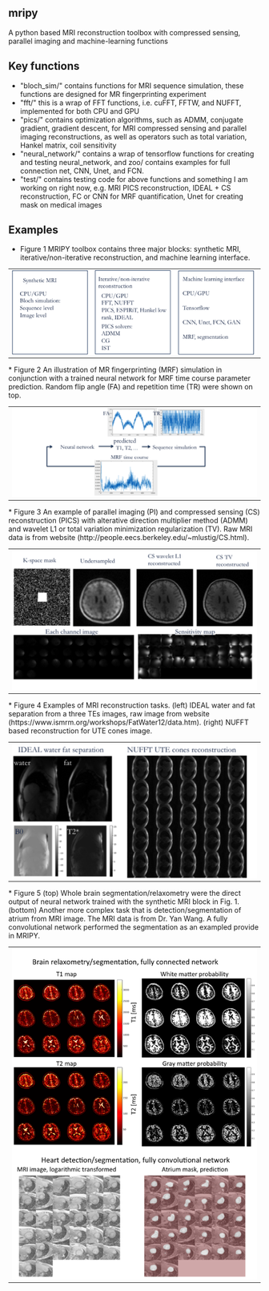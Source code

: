 ## mripy
A python based MRI reconstruction toolbox with compressed sensing, parallel imaging and machine-learning functions
## Key functions
* "bloch_sim/"      contains functions for MRI sequence simulation, these functions are designed for MR fingerprinting experiment
* "fft/"            this is a wrap of FFT functions, i.e. cuFFT, FFTW, and NUFFT, implemented for both CPU and GPU
* "pics/"           contains optimization algorithms, such as ADMM, conjugate gradient, gradient descent, for MRI compressed sensing and parallel imaging reconstructions, as well as operators such as total variation, Hankel matrix, coil sensitivity
* "neural_network/" contains a wrap of tensorflow functions for creating and testing neural_network, and zoo/ contains examples for full connection net, CNN, Unet, and FCN.  
* "test/"           contains testing code for above functions and something I am working on right now, e.g. MRI PICS reconstruction, IDEAL + CS reconstruction, FC or CNN for MRF quantification, Unet for creating mask on medical images

## Examples
* Figure 1 MRIPY toolbox contains three major blocks: synthetic MRI, iterative/non-iterative reconstruction, and machine learning interface.
<table>
    <tr>
        <td>
            <img alt="open opps 1" src="doc/readme_fig1.png">
        </td>
    </tr>
</table>
* Figure 2 An illustration of MR fingerprinting (MRF) simulation in conjunction with a trained neural network for MRF time course parameter prediction. Random flip angle (FA) and repetition time (TR) were shown on top.
<table>
    <tr>
        <td>
            <img alt="open opps 1" src="doc/readme_fig2.png">
        </td>
    </tr>
</table>
* Figure 3 An example of parallel imaging (PI) and compressed sensing (CS) reconstruction (PICS) with alterative direction multiplier method (ADMM) and wavelet L1 or total variation minimization regularization (TV).  Raw MRI data is from website (http://people.eecs.berkeley.edu/~mlustig/CS.html).
<table>
    <tr>
        <td>
            <img alt="open opps 1" src="doc/readme_fig3.png">
        </td>
    </tr>
</table>
* Figure 4 Examples of MRI reconstruction tasks. (left) IDEAL water and fat separation from a three TEs images, raw image from website (https://www.ismrm.org/workshops/FatWater12/data.htm). (right) NUFFT based reconstruction for UTE cones image.
<table>
    <tr>
        <td>
            <img alt="open opps 1" src="doc/readme_fig4.png">
        </td>
    </tr>
</table>
* Figure 5 (top) Whole brain segmentation/relaxometry were the direct output of neural network trained with the synthetic MRI block in Fig. 1. (bottom) Another more complex task that is detection/segmentation of atrium from MRI image. The MRI data is from Dr. Yan Wang.  A fully convolutional network performed the segmentation as an exampled provide in MRIPY.
<table>
    <tr>
        <td>
            <img alt="open opps 1" src="doc/readme_fig5.png">
        </td>
    </tr>
</table>
